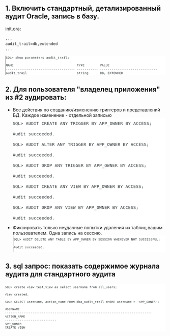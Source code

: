 ## 1.  Включить стандартный, детализированный аудит Oracle, запись в базу.
init.ora:
```
...
audit_trail=db,extended
...
```

![](img/1.png)
    
## 2.  Для пользователя "владелец приложения" из #2 аудировать:  

 - Все действия по созданию/изменению триггеров и представлений БД. Каждое изменение - отдельной записью ![](img/2.png)
 - Фиксировать только неудачные попытки удаления из таблиц вашим пользователем. Одна запись на сессию. ![](img/3.png)
    
## 3.  sql запрос: показать содержимое журнала аудита для стандартного аудита
![](img/4.png)